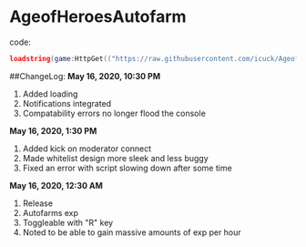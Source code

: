# AgeofHeroesAutofarm
code:
```lua
loadstring(game:HttpGet(("https://raw.githubusercontent.com/icuck/AgeofHeroesAutofarm/master/main.lua"), true))()
```


##ChangeLog:
**May 16, 2020, 10:30 PM**
1. Added loading
2. Notifications integrated
3. Compatability errors no longer flood the console

**May 16, 2020, 1:30 PM**
1. Added kick on moderator connect
2. Made whitelist design more sleek and less buggy
3. Fixed an error with script slowing down after some time

**May 16, 2020, 12:30 AM**
1. Release
2. Autofarms exp
3. Toggleable with "R" key
4. Noted to be able to gain massive amounts of exp per hour
